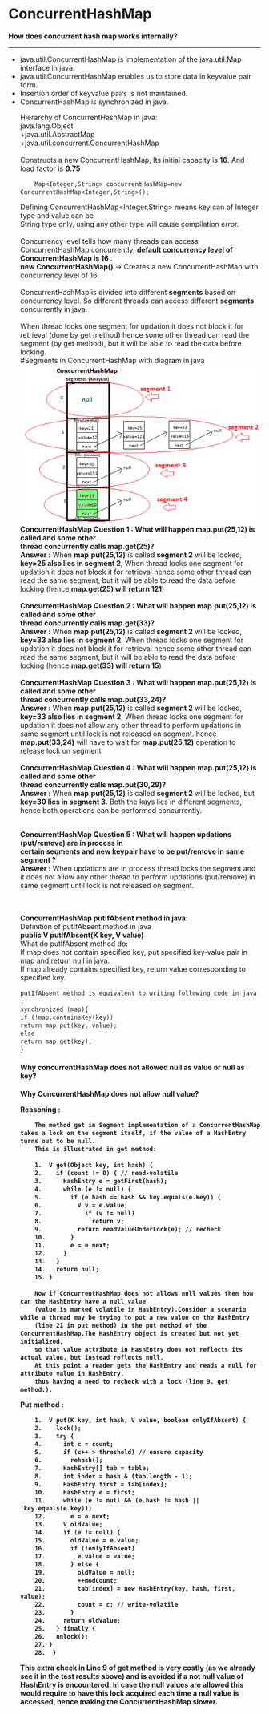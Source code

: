 # ConcurrentHashMap
<b>How does concurrent hash map works internally?</b>

-----------------------------------------------------------------
<ul><li>java.util.ConcurrentHashMap is implementation of the java.util.Map interface in java.</li>
<li>java.util.ConcurrentHashMap enables us to store data in keyvalue pair form. </li>
<li>Insertion order of keyvalue pairs is not maintained. </li>
<li>ConcurrentHashMap is synchronized in java.</li>


Hierarchy of ConcurrentHashMap in java:<br>
                java.lang.Object <br>
            +java.util.AbstractMap <br>
            +java.util.concurrent.ConcurrentHashMap
<br><br>
Constructs a new ConcurrentHashMap, Its initial capacity is <b>16</b>. And load factor is <b>0.75</b> <br>

        Map<Integer,String> concurrentHashMap=new ConcurrentHashMap<Integer,String>();
Defining ConcurrentHashMap<Integer,String> means key can of Integer type and value can be<br>
String type only, using any other type will cause compilation error.
<br><br>
Concurrency level tells how many threads can access ConcurrentHashMap concurrently, 
<b>default concurrency level of ConcurrentHashMap is 16 .</b><br>
  <b>new ConcurrentHashMap()</b> -> Creates a new ConcurrentHashMap with concurrency level of 16.
<br><br>
ConcurrentHashMap is divided into different <b>segments</b> based on concurrency level. So different
threads can access different <b>segments</b> concurrently in java.
<br><br>
When thread locks one segment for updation it does not block it for retrieval (done by get
method) hence some other thread can read the segment (by get method), but it will be able to read
the data before locking.
<br>
#Segments in ConcurrentHashMap with diagram in java
![alt tag](https://github.com/sendkumaranil/ConcurrentHashMap/blob/master/ConcurrentHashMap.png)
<br>
<b>ConcurrentHashMap Question 1 : What will happen map.put(25,12) is called and some other</b><br>
<b>thread concurrently calls map.get(25)?</b><br>
<b>Answer :</b> When <b>map.put(25,12)</b> is called <b>segment 2</b> will be locked,
<b>key=25 also lies in segment 2</b>, When thread locks one segment for updation it does not block it for
retrieval hence some other thread can read the same segment, but it will be able to read the data
before locking (hence <b>map.get(25) will return 121</b>)
<br><br>
<b>ConcurrentHashMap Question 2 : What will happen map.put(25,12) is called and some other</b><br>
<b>thread concurrently calls map.get(33)?</b><br>
<b>Answer :</b> When <b>map.put(25,12)</b> is called <b>segment 2</b> will be locked,
<b>key=33 also lies in segment 2</b>, When thread locks one segment for updation it does not block it for
retrieval hence some other thread can read the same segment, but it will be able to read the data
before locking (hence <b>map.get(33) will return 15</b>)
<br><br>
<b>ConcurrentHashMap Question 3 : What will happen map.put(25,12) is called and some other</b><br>
<b>thread concurrently calls map.put(33,24)?</b><br>
<b>Answer :</b> When <b>map.put(25,12)</b> is called <b>segment 2</b> will be locked,
<b>key=33 also lies in segment 2</b>, When thread locks one segment for updation it does not allow any
other thread to perform updations in same segment until lock is not released on segment.
hence <b>map.put(33,24)</b> will have to wait for <b>map.put(25,12)</b> operation to release lock on segment
<br><br>
<b>ConcurrentHashMap Question 4 : What will happen map.put(25,12) is called and some other</b><br>
<b>thread concurrently calls map.put(30,29)?</b><br>
<b>Answer :</b> When <b>map.put(25,12)</b> is called <b>segment 2</b> will be locked,
but <b>key=30 lies in segment 3.</b>
Both the kays lies in different segments, hence both operations can be performed concurrently.
<br><br>

<b>ConcurrentHashMap Question 5 : What will happen updations (put/remove) are in process in</b><br>
<b>certain segments and new keypair have to be put/remove in same segment ?</b><br>
<b>Answer :</b> When updations are in process thread locks the segment and it does not allow any other
thread to perform updations (put/remove) in same segment until lock is not released on segment.

<br><br>
<b>ConcurrentHashMap putIfAbsent method in java:</b><br>
Definition of putIfAbsent method in java <br>
    <b>public V putIfAbsent(K key, V value)</b>
<br>
What do putIfAbsent method do:<br>
If map does not contain specified key, put specified key‐value pair in map and return null in java.<br>
If map already contains specified key, return value corresponding to specified key.<br>

    putIfAbsent method is equivalent to writing following code in java :
    synchronized (map){
    if (!map.containsKey(key))
    return map.put(key, value);
    else
    return map.get(key);
    }


<h4>Why concurrentHashMap does not allowed null as value or null as key?<h4>

<b>Why ConcurrentHashMap does not allow null value?</b>

Reasoning :

		The method get in Segment implementation of a ConcurrentHashMap takes a lock on the segment itself, if the value of a HashEntry turns out to be null. 
		This is illustrated in get method:

		1.  V get(Object key, int hash) {
		2.    if (count != 0) { // read-volatile
		3.      HashEntry e = getFirst(hash);
		4.      while (e != null) {
		5.        if (e.hash == hash && key.equals(e.key)) {
		6.          V v = e.value;
		7.            if (v != null)
		8.              return v;
		9.          return readValueUnderLock(e); // recheck
		10.       }
		11.       e = e.next;
		12.     }
		13.   }
		14.   return null;
		15. }

		Now if ConcurrentHashMap does not allows null values then how can the HashEntry have a null value 
		(value is marked volatile in HashEntry).Consider a scenario while a thread may be trying to put a new value on the HashEntry 
		(line 21 in put method) in the put method of the ConcurrentHashMap.The HashEntry object is created but not yet initialized, 
		so that value attribute in HashEntry does not reflects its actual value, but instead reflects null. 
		At this point a reader gets the HashEntry and reads a null for attribute value in HashEntry, 
		thus having a need to recheck with a lock (line 9. get method.).

Put method :

		1.  V put(K key, int hash, V value, boolean onlyIfAbsent) {
		2.    lock();
		3.    try {
		4.      int c = count;
		5.      if (c++ > threshold) // ensure capacity
		6.        rehash();
		7.      HashEntry[] tab = table;
		8.      int index = hash & (tab.length - 1);
		9.      HashEntry first = tab[index];
		10.     HashEntry e = first;
		11.     while (e != null && (e.hash != hash || !key.equals(e.key)))
		12.       e = e.next;
		13.     V oldValue;
		14.     if (e != null) {
		15.       oldValue = e.value;
		16.       if (!onlyIfAbsent)
		17.         e.value = value;
		18.       } else {
		19.         oldValue = null;
		20.         ++modCount;
		21.         tab[index] = new HashEntry(key, hash, first, value);
		22.         count = c; // write-volatile
		23.       }
		24.     return oldValue;
		25.   } finally {
		26.   unlock();
		27. }
		28.  }

This extra check in Line 9 of get method is very costly (as we already see it in the test results above) and is avoided if a not null value of HashEntry is encountered. 
In case the null values are allowed this would require to have this lock acquired each time a null value is accessed, hence making the ConcurrentHashMap slower.
